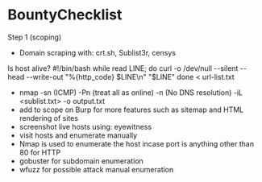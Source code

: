 # BountyChecklist

Step 1 (scoping)
- Domain scraping with: crt.sh, Sublist3r, censys

Is host alive?
#!/bin/bash
while read LINE; do
  curl -o /dev/null --silent --head --write-out "%{http_code} $LINE\n" "$LINE"
done < url-list.txt

- nmap -sn (ICMP) -Pn (treat all as online) -n (No DNS resolution) -iL <sublist.txt> -o output.txt
- add to scope on Burp for more features such as sitemap and HTML rendering of sites
- screenshot live hosts using: eyewitness
- visit hosts and enumerate manually
- Nmap is used to enumerate the host incase port is anything other than 80 for HTTP
- gobuster for subdomain enumeration
- wfuzz for possible attack manual enumeration
